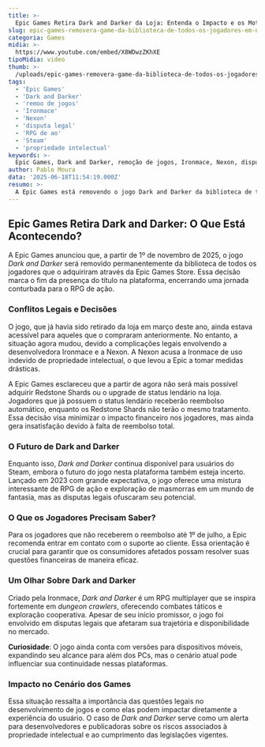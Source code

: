 ```yaml
---
title: >-
  Epic Games Retira Dark and Darker da Loja: Entenda o Impacto e os Motivos
slug: epic-games-removera-game-da-biblioteca-de-todos-os-jogadores-em-novembro
categoria: Games
midia: >-
  https://www.youtube.com/embed/X8WDwzZKhXE
tipoMidia: video
thumb: >-
  /uploads/epic-games-removera-game-da-biblioteca-de-todos-os-jogadores-em-novembro-preview.jpg
tags:
  - 'Epic Games'
  - 'Dark and Darker'
  - 'remoo de jogos'
  - 'Ironmace'
  - 'Nexon'
  - 'disputa legal'
  - 'RPG de ao'
  - 'Steam'
  - 'propriedade intelectual'
keywords: >-
  Epic Games, Dark and Darker, remoção de jogos, Ironmace, Nexon, disputa legal, RPG de ação, Steam, propriedade intelectual
author: Pablo Moura
data: '2025-06-18T11:54:19.000Z'
resumo: >-
  A Epic Games está removendo o jogo Dark and Darker da biblioteca de todos os usuários em meio a um processo legal complexo. Descubra os motivos por trás dessa decisão e como os jogadores serão afetados.
---
```


## Epic Games Retira Dark and Darker: O Que Está Acontecendo?

A Epic Games anunciou que, a partir de 1º de novembro de 2025, o jogo _Dark and Darker_ será removido permanentemente da biblioteca de todos os jogadores que o adquiriram através da Epic Games Store. Essa decisão marca o fim da presença do título na plataforma, encerrando uma jornada conturbada para o RPG de ação.

### Conflitos Legais e Decisões

O jogo, que já havia sido retirado da loja em março deste ano, ainda estava acessível para aqueles que o compraram anteriormente. No entanto, a situação agora mudou, devido a complicações legais envolvendo a desenvolvedora Ironmace e a Nexon. A Nexon acusa a Ironmace de uso indevido de propriedade intelectual, o que levou a Epic a tomar medidas drásticas.

A Epic Games esclareceu que a partir de agora não será mais possível adquirir Redstone Shards ou o upgrade de status lendário na loja. Jogadores que já possuem o status lendário receberão reembolso automático, enquanto os Redstone Shards não terão o mesmo tratamento. Essa decisão visa minimizar o impacto financeiro nos jogadores, mas ainda gera insatisfação devido à falta de reembolso total.

### O Futuro de Dark and Darker

Enquanto isso, _Dark and Darker_ continua disponível para usuários do Steam, embora o futuro do jogo nesta plataforma também esteja incerto. Lançado em 2023 com grande expectativa, o jogo oferece uma mistura interessante de RPG de ação e exploração de masmorras em um mundo de fantasia, mas as disputas legais ofuscaram seu potencial.

### O Que os Jogadores Precisam Saber?

Para os jogadores que não receberem o reembolso até 1º de julho, a Epic recomenda entrar em contato com o suporte ao cliente. Essa orientação é crucial para garantir que os consumidores afetados possam resolver suas questões financeiras de maneira eficaz.

### Um Olhar Sobre Dark and Darker

Criado pela Ironmace, _Dark and Darker_ é um RPG multiplayer que se inspira fortemente em _dungeon crawlers_, oferecendo combates táticos e exploração cooperativa. Apesar de seu início promissor, o jogo foi envolvido em disputas legais que afetaram sua trajetória e disponibilidade no mercado.

**Curiosidade**: O jogo ainda conta com versões para dispositivos móveis, expandindo seu alcance para além dos PCs, mas o cenário atual pode influenciar sua continuidade nessas plataformas.

### Impacto no Cenário dos Games

Essa situação ressalta a importância das questões legais no desenvolvimento de jogos e como elas podem impactar diretamente a experiência do usuário. O caso de _Dark and Darker_ serve como um alerta para desenvolvedores e publicadoras sobre os riscos associados à propriedade intelectual e ao cumprimento das legislações vigentes.
